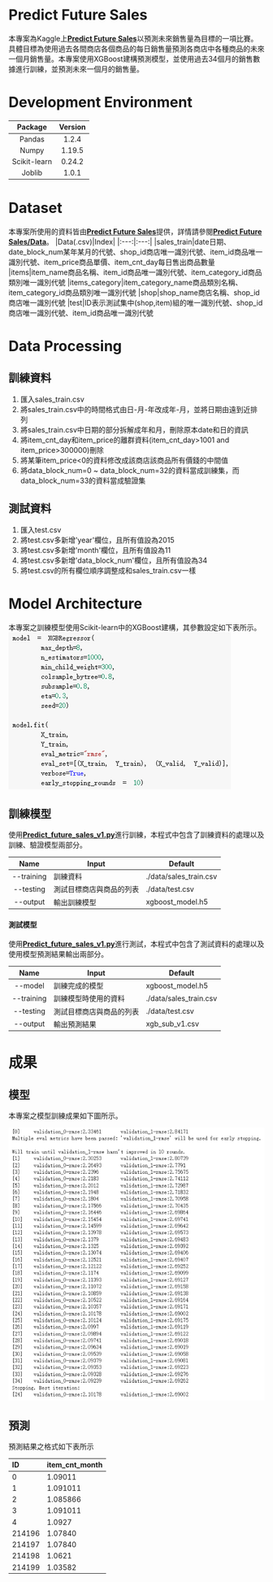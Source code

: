 # Predict Future Sales
本專案為Kaggle上[**Predict Future Sales**](https://www.kaggle.com/c/competitive-data-science-predict-future-sales/overview)以預測未來銷售量為目標的一項比賽。具體目標為使用過去各間商店各個商品的每日銷售量預測各商店中各種商品的未來一個月銷售量。本專案使用XGBoost建構預測模型，並使用過去34個月的銷售數據進行訓練，並預測未來一個月的銷售量。

# Development Environment
|Package|Version|
|:---:|:---:|
|Pandas|1.2.4
|Numpy|1.19.5
|Scikit-learn|0.24.2
|Joblib|1.0.1

# Dataset
本專案所使用的資料皆由[**Predict Future Sales**](https://www.kaggle.com/c/competitive-data-science-predict-future-sales/overview)提供，詳情請參閱[**Predict Future Sales/Data**](https://www.kaggle.com/c/competitive-data-science-predict-future-sales/data)。
|Data(.csv)|Index|
|:---:|:---:|
|sales_train|date日期、date_block_num某年某月的代號、shop_id商店唯一識別代號、item_id商品唯一識別代號、item_price商品單價、item_cnt_day每日售出商品數量
|items|item_name商品名稱、item_id商品唯一識別代號、item_category_id商品類別唯一識別代號
|items_category|item_category_name商品類別名稱、item_category_id商品類別唯一識別代號
|shop|shop_name商店名稱、shop_id商店唯一識別代號
|test|ID表示測試集中(shop,item)組的唯一識別代號、shop_id商店唯一識別代號、item_id商品唯一識別代號

# Data Processing
## 訓練資料
1. 匯入sales_train.csv
2. 將sales_train.csv中的時間格式由日-月-年改成年-月，並將日期由遠到近排列
3. 將sales_train.csv中日期的部分拆解成年和月，刪除原本date和日的資訊
4. 將item_cnt_day和item_price的離群資料(item_cnt_day>1001 and item_price>300000)刪除
5. 將某筆item_price<0的資料修改成該商店該商品所有價錢的中間值
6. 將data_block_num=0 ~ data_block_num=32的資料當成訓練集，而data_block_num=33的資料當成驗證集

## 測試資料
1. 匯入test.csv
2. 將test.csv多新增'year'欄位，且所有值設為2015
3. 將test.csv多新增'month'欄位，且所有值設為11
4. 將test.csv多新增'data_block_num'欄位，且所有值設為34
5. 將test.csv的所有欄位順序調整成和sales_train.csv一樣

# Model Architecture
本專案之訓練模型使用Scikit-learn中的XGBoost建構，其參數設定如下表所示。
![GITHUB](https://github.com/Ku-Jo-Chiao/predict_future_sales/blob/main/figure/xgb_arch.PNG "XGBoost 參數設定") 

## 訓練模型
使用[**Predict_future_sales_v1.py**](https://github.com/Ku-Jo-Chiao/predict_future_sales/blob/main/Predict_future_sales_v1.ipynb)進行訓練，本程式中包含了訓練資料的處理以及訓練、驗證模型兩部分。

|Name|Input|Default
|:---:|---|---
|--training|訓練資料|./data/sales_train.csv
|--testing|測試目標商店與商品的列表|./data/test.csv
|--output|輸出訓練模型|xgboost_model.h5

#### 測試模型
使用[**Predict_future_sales_v1.py**](https://github.com/Ku-Jo-Chiao/predict_future_sales/blob/main/Predict_future_sales_v1.ipynb)進行測試，本程式中包含了測試資料的處理以及使用模型預測結果輸出兩部分。

|Name|Input|Default
|:---:|---|---
|--model|訓練完成的模型|xgboost_model.h5
|--training|訓練模型時使用的資料|./data/sales_train.csv
|--testing|測試目標商店與商品的列表|./data/test.csv
|--output|輸出預測結果|xgb_sub_v1.csv

# 成果
## 模型
本專案之模型訓練成果如下圖所示。

![GITHUB](https://github.com/Ku-Jo-Chiao/predict_future_sales/blob/main/figure/xgb_mse.PNG "XGBoost mse result")

## 預測
預測結果之格式如下表所示

|ID|item_cnt_month|
|:---|:---|
|0|1.09011
|1|1.091011
|2|1.085866
|3|1.091011
|4|1.0927
|214196|1.07840
|214197|1.07840
|214198|1.0621
|214199|1.03582
